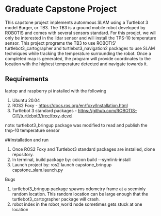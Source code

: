 # Graduate Capstone Project

This capstone project implements autonmous SLAM using a Turtlebot 3 model Burger, or TB3. The TB3 is a ground mobile robot developed by ROBOTIS and comes with several sensors standard. For this proejct, we will only be interested in the lidar sensor and will install the TPS-10 temperature sensor. This project programs the TB3 to use ROBOTIS' turtlebot3_cartographer and turtlebot3_navigation2 packages to use SLAM techniques while tracking the temperature surrounding the robot. Once a completed map is generated, the program will provide coordinates to the location with the highest temperature detected and navigate towards it.

## Requirements
laptop and raspberry pi installed with the following
1. Ubuntu 20.04
2. ROS2 Foxy - https://docs.ros.org/en/foxy/Installation.html
3. Turtlebot 3 standard packages - https://github.com/ROBOTIS-GIT/turtlebot3/tree/foxy-devel

note: turtlebot3_bringup package was modified to read and publish the tmp-10 temperature sensor

##Installation and run
1. Once ROS2 Foxy and Turtlebot3 standard packages are installed, clone repository.
2. In terminal, build package by: colcon build --symlink-install
3. Launch project by: ros2 launch capstone_bringup capstone_slam.launch.py

Bugs
1. turtlebot3_bringup package spawns odometry frame at a seeminly random location. This random location can be large enough that the turtlebot3_cartographer package will crash.
2. robot index in the robot_world node sometimes gets stuck at one location